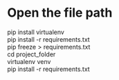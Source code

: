 # Open the file path
pip install virtualenv<br>
pip install -r requirements.txt<br>
pip freeze > requirements.txt<br>
cd project_folder<br>
virtualenv venv<br>
pip install -r requirements.txt <br>
